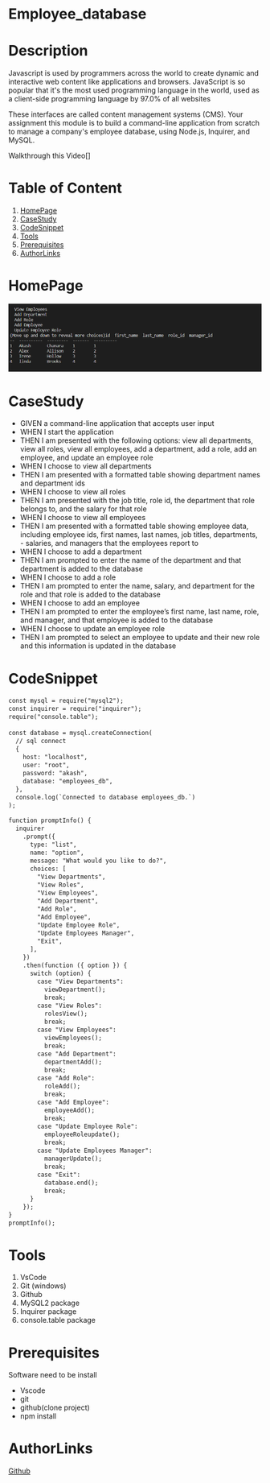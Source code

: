 # Employee_database

# Description

Javascript is used by programmers across the world to create dynamic and interactive web content like applications and browsers. JavaScript is so popular that it's the most used programming language in the world, used as a client-side programming language by 97.0% of all websites

These interfaces are called content management systems (CMS). Your assignment this module is to build a command-line application from scratch to manage a company's employee database, using Node.js, Inquirer, and MySQL.

Walkthrough this Video[]

# Table of Content

1. [HomePage](#homepage)
2. [CaseStudy](#casestudy)
3. [CodeSnippet](#codesnippet)
4. [Tools](#tools)
5. [Prerequisites](#prerequisites)
6. [AuthorLinks](#authorlinks)

# HomePage

![pic](sql.PNG)

# CaseStudy

- GIVEN a command-line application that accepts user input
- WHEN I start the application
- THEN I am presented with the following options: view all departments, view all roles, view all employees, add a department, add a role, add an employee, and update an employee role
- WHEN I choose to view all departments
- THEN I am presented with a formatted table showing department names and department ids
- WHEN I choose to view all roles
- THEN I am presented with the job title, role id, the department that role belongs to, and the salary for that role
- WHEN I choose to view all employees
- THEN I am presented with a formatted table showing employee data, including employee ids, first names, last names, job titles, departments, - salaries, and managers that the employees report to
- WHEN I choose to add a department
- THEN I am prompted to enter the name of the department and that department is added to the database
- WHEN I choose to add a role
- THEN I am prompted to enter the name, salary, and department for the role and that role is added to the database
- WHEN I choose to add an employee
- THEN I am prompted to enter the employee’s first name, last name, role, and manager, and that employee is added to the database
- WHEN I choose to update an employee role
- THEN I am prompted to select an employee to update and their new role and this information is updated in the database

# CodeSnippet

```Database connect
const mysql = require("mysql2");
const inquirer = require("inquirer");
require("console.table");

const database = mysql.createConnection(
  // sql connect
  {
    host: "localhost",
    user: "root",
    password: "akash",
    database: "employees_db",
  },
  console.log(`Connected to database employees_db.`)
);
```

```Prompt
function promptInfo() {
  inquirer
    .prompt({
      type: "list",
      name: "option",
      message: "What would you like to do?",
      choices: [
        "View Departments",
        "View Roles",
        "View Employees",
        "Add Department",
        "Add Role",
        "Add Employee",
        "Update Employee Role",
        "Update Employees Manager",
        "Exit",
      ],
    })
    .then(function ({ option }) {
      switch (option) {
        case "View Departments":
          viewDepartment();
          break;
        case "View Roles":
          rolesView();
          break;
        case "View Employees":
          viewEmployees();
          break;
        case "Add Department":
          departmentAdd();
          break;
        case "Add Role":
          roleAdd();
          break;
        case "Add Employee":
          employeeAdd();
          break;
        case "Update Employee Role":
          employeeRoleupdate();
          break;
        case "Update Employees Manager":
          managerUpdate();
          break;
        case "Exit":
          database.end();
          break;
      }
    });
}
promptInfo();
```

# Tools

1. VsCode
2. Git (windows)
3. Github
4. MySQL2 package
5. Inquirer package
6. console.table package

# Prerequisites

Software need to be install

- Vscode
- git
- github(clone project)
- npm install

# AuthorLinks

[Github](https://github.com/akash2040/Employee_database)
